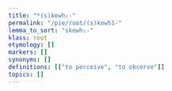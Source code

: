 ```yaml
---
title: "*(s)kewh₁-"
permalink: "/pie/root/(s)kewh1-"
lemma_to_sort: "skewh₁-"
klass: root
etymology: []
markers: []
synonyms: []
definitions: [["to perceive", "to observe"]]
topics: []
---
```

